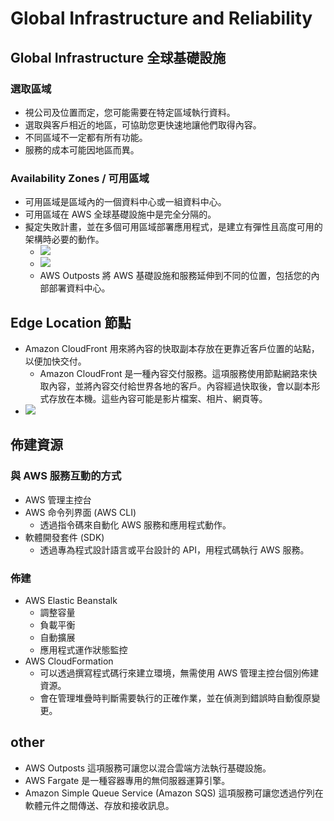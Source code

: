 # Global Infrastructure and Reliability
## Global Infrastructure 全球基礎設施
### 選取區域
- 視公司及位置而定，您可能需要在特定區域執行資料。
- 選取與客戶相近的地區，可協助您更快速地讓他們取得內容。
- 不同區域不一定都有所有功能。
- 服務的成本可能因地區而異。

### Availability Zones / 可用區域
- 可用區域是區域內的一個資料中心或一組資料中心。
- 可用區域在 AWS 全球基礎設施中是完全分隔的。
- 擬定失敗計畫，並在多個可用區域部署應用程式，是建立有彈性且高度可用的架構時必要的動作。
  - ![](https://explore.skillbuilder.aws/files/a/w/aws_prod1_docebosaas_com/1715310000/sigGosoKSxSPrsboXWgt-Q/tincan/50bb3ae9507c15309a6ecbb7b8d96d9cb455d06f/assets/LursH_vFA_JJwpJh_X7EEDdg9hO0gI3M0.png)
  - ![](https://explore.skillbuilder.aws/files/a/w/aws_prod1_docebosaas_com/1715310000/sigGosoKSxSPrsboXWgt-Q/tincan/50bb3ae9507c15309a6ecbb7b8d96d9cb455d06f/assets/7FT7qRCKYDuvRtkp_omx-6Wi43nlQimul.png)
  - AWS Outposts 將 AWS 基礎設施和服務延伸到不同的位置，包括您的內部部署資料中心。

## Edge Location 節點
- Amazon CloudFront 用來將內容的快取副本存放在更靠近客戶位置的站點，以便加快交付。
  - Amazon CloudFront 是一種內容交付服務。這項服務使用節點網路來快取內容，並將內容交付給世界各地的客戶。內容經過快取後，會以副本形式存放在本機。這些內容可能是影片檔案、相片、網頁等。
- ![](https://explore.skillbuilder.aws/files/a/w/aws_prod1_docebosaas_com/1715310000/sigGosoKSxSPrsboXWgt-Q/tincan/50bb3ae9507c15309a6ecbb7b8d96d9cb455d06f/assets/CgPtp0K4ZJrvbhOl_hGFL1EyBbeUcy4Of.png)

## 佈建資源
### 與 AWS 服務互動的方式
- AWS 管理主控台
- AWS 命令列界面 (AWS CLI)
  - 透過指令碼來自動化 AWS 服務和應用程式動作。
- 軟體開發套件 (SDK)
  - 透過專為程式設計語言或平台設計的 API，用程式碼執行 AWS 服務。

### 佈建
- AWS Elastic Beanstalk
  - 調整容量
  - 負載平衡
  - 自動擴展
  - 應用程式運作狀態監控
- AWS CloudFormation
  - 可以透過撰寫程式碼行來建立環境，無需使用 AWS 管理主控台個別佈建資源。
  - 會在管理堆疊時判斷需要執行的正確作業，並在偵測到錯誤時自動復原變更。

## other 
- AWS Outposts 這項服務可讓您以混合雲端方法執行基礎設施。
- AWS Fargate 是一種容器專用的無伺服器運算引擎。
- Amazon Simple Queue Service (Amazon SQS) 這項服務可讓您透過佇列在軟體元件之間傳送、存放和接收訊息。